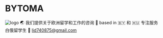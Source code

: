 # BYTOMA
![logo](https://github.com/bytoma/bytoma.github.io/BLOB/main/logo.png)
:earth_asia: 我们提供关于欧洲留学和工作的咨询
:pushpin: based in :belarus: 和 :hungary:
专注服务白俄留学生
:e-mail: lid740875@gmail.com <br>
